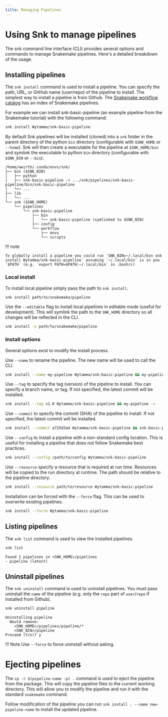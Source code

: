 ```yaml
---
title: Managing Pipelines
---
```

# Using Snk to manage pipelines

The snk command line interface (CLI) provides several options and commands to manage Snakemake pipelines. Here's a detailed breakdown of the usage.

## Installing pipelines

The `snk install` command is used to install a pipeline. You can specify the path, URL, or GitHub name (user/repo) of the pipeline to install. The simplest way to install a pipeline is from Github. The [Snakemake workflow catalog](https://snakemake.github.io/snakemake-workflow-catalog/) has an index of Snakemake pipelines.

For example we can install snk-basic-pipeline (an example pipeline from the Snakemake tutorial) with the following command:

```bash
snk install Wytamma/snk-basic-pipeline
```

By default Snk pipelines will be installed (cloned) into a `snk` folder in the parent directory of the python `bin` directory (configurable with `$SNK_HOME` or `--home`). Snk will then create a executable for the pipeline at `$SNK_HOME/bin` and symlink the executable to python `bin` directory (configurable with `$SNK_BIN` or `--bin`). 

```
/home/wwirth/.conda/envs/snk/
├── bin ($SNK_BIN)
│   ├── python
│   ├── snk-basic-pipeline -> .../snk/pipelines/snk-basic-pipeline/bin/snk-basic-pipeline
│   └── ...
├── lib
│   └── ...
└── snk ($SNK_HOME)
    └── pipelines
        └── snk-basic-pipeline
            ├── bin
            │   └── snk-basic-pipeline (symlinked to $SNK_BIN)
            ├── config
            └── workflow
                ├── envs
                └── scripts
```

!!! note

    To globally install a pipeline you could run `SNK_BIN=~/.local/bin snk install Wytamma/snk-basic-pipeline` assuming `~/.local/bin` is in you `$PATH` (e.g. `export PATH=$PATH:~/.local/bin` in .bashrc) 

### Local install

To install local pipeline simply pass the path to `snk install`. 

```bash
snk install path/to/snakemake/pipeline
```

Use the `--editable` flag to install local pipelines in editable mode (useful for development). This will symlink the path to the `SNK_HOME` directory so all changes will be reflected in the CLI.

```bash
snk install -e path/to/snakemake/pipeline
```

### Install options 

Several options exist to modify the install process. 

Use `--name` to rename the pipeline. The new name will be used to call the CLI.
```bash
snk install --name my-pipeline Wytamma/snk-basic-pipeline && my-pipeline -h
```

Use `--tag` to specify the tag (version) of the pipeline to install. You can specify a branch name, or tag. If not specified, the latest commit will be installed.
```bash
snk install --tag v1.0 Wytamma/snk-basic-pipeline && my-pipeline -v
```

Use `--commit` to specify the commit (SHA) of the pipeline to install. If not specified, the latest commit will be installed.
```bash
snk install --commit a725d3a4 Wytamma/snk-basic-pipeline && snk-basic-pipeline -v
```

Use `--config` to install a pipeline with a non-standard config location. This is useful for installing a pipeline that does not follow Snakemake best practices. 
```bash
snk install --config /path/to/config Wytamma/snk-basic-pipeline
```

Use `--resource` specify a resource that is required at run time. Resources will be copied to the run directory at runtime. The path should be relative to the pipeline directory. 

```bash
snk install --resource path/to/resource Wytamma/snk-basic-pipeline
```

Installation can be forced with the `--force` flag. This can be used to overwrite existing pipelines.
```bash
snk install --force Wytamma/snk-basic-pipeline
```

## Listing pipelines

The `snk list` command is used to view the installed pipelines. 

```bash
snk list
```
```
Found 1 pipelines in <SNK_HOME>/pipelines
- pipeline (latest)
```

## Uninstall pipelines

The `snk uninstall` command is used to uninstall pipelines. You must pass uninstall the `name` of the pipeline (e.g. only the `repo` part of `user`/`repo` if installed from Github). 

```bash
snk uninstall pipeline
```
```
Uninstalling pipeline
  Would remove:
    <SNK_HOME>/pipelines/pipeline/*
    <SNK_BIN>/pipeline
Proceed (Y/n)? y
```

!!! Note
    Use `--force` to force uninstall without asking.

# Ejecting pipelines

The `cp -r $(pipeline-name -p) .` command is used to eject the pipeline from the package. This will copy the pipeline files to the current working directory. This will allow you to modify the pipeline and run it with the standard `snakemake` command.

Follow modification of the pipeline you can run `snk install . --name new-pipeline-name` to install the updated pipeline.